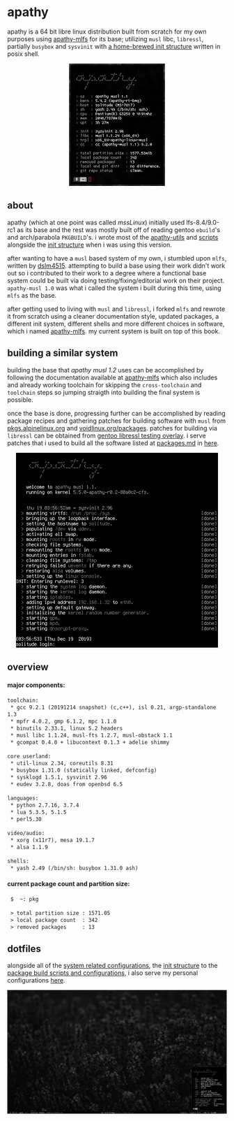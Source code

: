 # apathy
apathy is a 64 bit libre linux distribution built from scratch for my own purposes using [apathy-mlfs](https://github.com/mssx86/apathy-mlfs) for its base; utilizing `musl` libc, `libressl`, partially `busybox` and `sysvinit` with [a home-brewed init structure](https://github.com/mssx86/apathy/tree/apathy-musl/init-scripts) written in posix shell.

<p align="center"><img src="https://raw.githubusercontent.com/mssx86/apathy/apathy-musl/assets/fetch.png"></p>

## about
apathy (which at one point was called *mssLinux*) initially used lfs-8.4/9.0-rc1 as its base and the rest was mostly built off of reading gentoo `ebuild`'s and arch/parabola `PKGBUILD`'s. i wrote most of the [apathy-utils](https://github.com/mssx86/apathy/tree/apathy-musl/apathy-utils) and [scripts](https://github.com/mssx86/apathy/tree/apathy-musl/directories/personal/home/mss/.config/scripts) alongside the [init structure](https://github.com/mssx86/apathy/tree/apathy-musl/init-scripts) when i was using this version.

after wanting to have a `musl` based system of my own, i stumbled upon `mlfs`, written by [dslm4515](https://github.com/dslm4515). attempting to build a base using their work didn't work out so i contributed to their work to a degree where a functional base system could be built via doing testing/fixing/editorial work on their project. `apathy-musl 1.0` was what i called the system i built during this time, using `mlfs` as the base.

after getting used to living with `musl` and `libressl`, i forked `mlfs` and rewrote it from scratch using a cleaner documentation style, updated packages, a different init system, different shells and more different choices in software, which i named [apathy-mlfs](https://github.com/mssx86/apathy-mlfs). my current system is built on top of this book.

## building a similar system
building the base that *apathy musl 1.2* uses can be accomplished by following the documentation available at [apathy-mlfs](https://github.com/mssx86/apathy-mlfs) which also includes and already working toolchain for skipping the `cross-toolchain` and `toolchain` steps so jumping straigth into building the final system is possible.

once the base is done, progressing further can be accomplished by reading package recipes and gathering patches for building software with `musl` from [pkgs.alpinelinux.org](https://pkgs.alpinelinux.org/packages?name=&branch=edge&arch=x86_64) and [voidlinux.org/packages](https://voidlinux.org/packages/). patches for building via `libressl` can be obtained from [gentoo libressl testing overlay](https://github.com/gentoo/libressl). i serve patches that i used to build all the software listed at [packages.md](https://github.com/mssx86/apathy/blob/apathy-musl/pkg-management/packages.md) in [here](https://github.com/mssx86/apathy/tree/apathy-musl/pkg-management/patches).

<p align="center"><img src="https://raw.githubusercontent.com/mssx86/apathy/apathy-musl/assets/init.png"></p>



## overview
#### major components:
```
toolchain:
 * gcc 9.2.1 (20191214 snapshot) (c,c++), isl 0.21, argp-standalone 1.3
 * mpfr 4.0.2, gmp 6.1.2, mpc 1.1.0
 * binutils 2.33.1, linux 5.2 headers
 * musl libc 1.1.24, musl-fts 1.2.7, musl-obstack 1.1
 * gcompat 0.4.0 + libucontext 0.1.3 + adelie shimmy

core userland:
 * util-linux 2.34, coreutils 8.31
 * busybox 1.31.0 (statically linked, defconfig)
 * sysklogd 1.5.1, sysvinit 2.96
 * eudev 3.2.8, doas from openbsd 6.5

languages:
 * python 2.7.16, 3.7.4
 * lua 5.3.5, 5.1.5
 * perl5.30

video/audio:
 * xorg (x11r7), mesa 19.1.7
 * alsa 1.1.9

shells:
 * yash 2.49 (/bin/sh: busybox 1.31.0 ash)
```

#### current package count and partition size:
```
 $  ~: pkg

 > total partition size : 1571.05
 > local package count  : 342
 > removed packages     : 13
```

## dotfiles
alongside all of the [system related configurations](https://github.com/mssx86/apathy/tree/apathy-musl/directories/system/etc), the [init structure](https://github.com/mssx86/apathy/tree/apathy-musl/init-scripts) to the [package build scripts and configurations](https://github.com/mssx86/apathy/tree/apathy-musl/pkg-management), i also serve my personal configurations [here](https://github.com/mssx86/apathy/tree/apathy-musl/directories/personal/home/mss).

<p align="center"><img src="https://raw.githubusercontent.com/mssx86/apathy/apathy-musl/assets/rice.png"></p>
